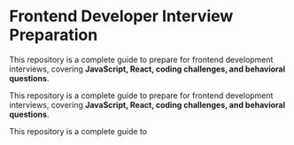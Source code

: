 # Frontend Developer Interview Preparation

This repository is a complete guide to prepare for frontend development interviews, covering **JavaScript, React, coding challenges, and behavioral questions**.

This repository is a complete guide to prepare for frontend development interviews, covering **JavaScript, React, coding challenges, and behavioral questions**.

This repository is a complete guide to 
